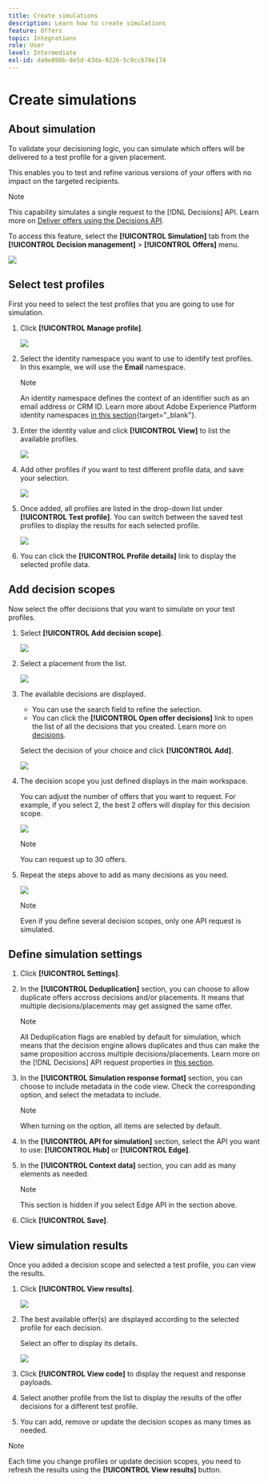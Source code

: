 ```yaml
---
title: Create simulations
description: Learn how to create simulations
feature: Offers
topic: Integrations
role: User
level: Intermediate
exl-id: da9e898b-8e5d-43da-9226-5c9ccb78e174
---
```

# Create simulations

## About simulation

To validate your decisioning logic, you can simulate which offers will be delivered to a test profile for a given placement.

<!--Simulation allows you to view the results of offer decisions as a selected profile.-->

This enables you to test and refine various versions of your offers with no impact on the targeted recipients.

>[!NOTE]
>
>This capability simulates a single request to the [!DNL Decisions] API. Learn more on [Deliver offers using the Decisions API](../api-reference/decisions-api/deliver-offers.md).

To access this feature, select the **[!UICONTROL Simulation]** tab from the **[!UICONTROL Decision management]** > **[!UICONTROL Offers]** menu.

![](../../assets/offers_simulation-tab.png)

<!--
➡️ [Discover this feature in video](#video)
-->

## Select test profiles

First you need to select the test profiles that you are going to use for simulation.

1. Click **[!UICONTROL Manage profile]**.

    ![](../../assets/offers_simulation-manage-profile.png)

1. Select the identity namespace you want to use to identify test profiles. In this example, we will use the **Email** namespace.

    >[!NOTE]
    >
    >An identity namespace defines the context of an identifier such as an email address or CRM ID. Learn more about Adobe Experience Platform identity namespaces [in this section](../../get-started-identity.md){target="_blank"}.

1. Enter the identity value and click **[!UICONTROL View]** to list the available profiles.

    ![](../../assets/offers_simulation-add-profile.png)

1. Add other profiles if you want to test different profile data, and save your selection.

    ![](../../assets/offers_simulation-save-profiles.png)

1. Once added, all profiles are listed in the drop-down list under **[!UICONTROL Test profile]**. You can switch between the saved test profiles to display the results for each selected profile.

    ![](../../assets/offers_simulation-saved-profiles.png)

1. You can click the **[!UICONTROL Profile details]** link to display the selected profile data.

<!--Learn more on [selecting test profiles](preview.md#select-test-profiles)-->

## Add decision scopes

Now select the offer decisions that you want to simulate on your test profiles.

1. Select **[!UICONTROL Add decision scope]**.

    ![](../../assets/offers_simulation-add-decision.png)

1. Select a placement from the list.

    ![](../../assets/offers_simulation-add-decision-scope.png)

1. The available decisions are displayed.

    * You can use the search field to refine the selection.
    * You can click the **[!UICONTROL Open offer decisions]** link to open the list of all the decisions that you created. Learn more on [decisions](create-offer-activities.md).
    
    Select the decision of your choice and click **[!UICONTROL Add]**.

    ![](../../assets/offers_simulation-add-decision-scope-add.png)

1. The decision scope you just defined displays in the main workspace.

    You can adjust the number of offers that you want to request. For example, if you select 2, the best 2 offers will display for this decision scope.

    ![](../../assets/offers_simulation-request-offer.png)

    >[!NOTE]
    >
    >You can request up to 30 offers.

1. Repeat the steps above to add as many decisions as you need.

    ![](../../assets/offers_simulation-add-more-decisions.png)

    >[!NOTE]
    >
    >Even if you define several decision scopes, only one API request is simulated.

## Define simulation settings

1. Click **[!UICONTROL Settings]**.

1. In the **[!UICONTROL Deduplication]** section, you can choose to allow duplicate offers accross decisions and/or placements. It means that multiple decisions/placements may get assigned the same offer.

    >[!NOTE]
    >
    >All Deduplication flags are enabled by default for simulation, which means that the decision engine allows duplicates and thus can make the same proposition accross multiple decisions/placements. Learn more on the [!DNL Decisions] API request properties in [this section](../api-reference/decisions-api/deliver-offers.md).

1. In the **[!UICONTROL Simulation response format]** section, you can choose to include metadata in the code view. Check the corresponding option, and select the metadata to include.

    >[!NOTE]
    >
    >When turning on the option, all items are selected by default.

1. In the **[!UICONTROL API for simulation]** section, select the API you want to use: **[!UICONTROL Hub]** or **[!UICONTROL Edge]**.

1. In the **[!UICONTROL Context data]** section, you can add as many elements as needed.

    >[!NOTE]
    >
    >This section is hidden if you select Edge API in the section above.

1. Click **[!UICONTROL Save]**.

## View simulation results

Once you added a decision scope and selected a test profile, you can view the results.

1. Click **[!UICONTROL View results]**.

    ![](../../assets/offers_simulation-view-results.png)

1. The best available offer(s) are displayed according to the selected profile for each decision.

    Select an offer to display its details.

    ![](../../assets/offers_simulation-offer-details.png)

1. Click **[!UICONTROL View code]** to display the request and response payloads.

1. Select another profile from the list to display the results of the offer decisions for a different test profile.

1. You can add, remove or update the decision scopes as many times as needed.

>[!NOTE]
>
>Each time you change profiles or update decision scopes, you need to refresh the results using the **[!UICONTROL View results]** button.


<!--Questions

* Is it recommended to first select profiles or first add decision scopes?
* What does Request offer changes?
* Nothing displays when I click View results? Can't see any score...
* What's the typical example? i.e. how many decisions do you select, and how do you compare scores?
* What do you learn from simulation? i.e. if I selected 2 decisions and I compare the scores, which one is better or should I use for my customers?
* Is there a way to create relevant test profiles?
* Error on Profile details link.
* Is there a tutorial planned to be released?
* Why still a big red frame when no profile is found?

## Tutorial video {#video}

>[!NOTE]
>
>This video applies to the Offer Decisioning application service built on Adobe Experience Platform. However, it provides generic guidance to use Offer in the context of Journey Optimizer.

>[!VIDEO](https://video.tv.adobe.com/v/329606?quality=12)
-->
